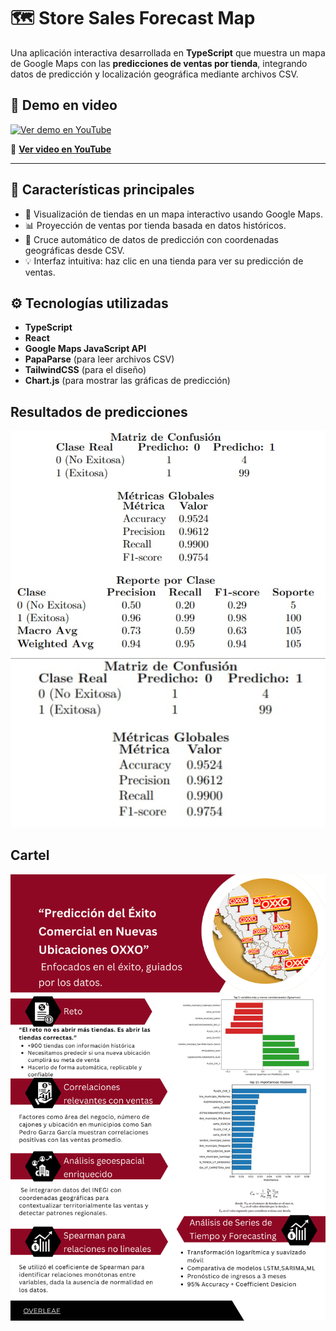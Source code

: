 # 🗺️ Store Sales Forecast Map

Una aplicación interactiva desarrollada en **TypeScript** que muestra un mapa de Google Maps con las **predicciones de ventas por tienda**, integrando datos de predicción y localización geográfica mediante archivos CSV.

## 🎥 Demo en video

[![Ver demo en YouTube](https://img.youtube.com/vi/kbkdhzJ0MOc/0.jpg)](https://youtu.be/kbkdhzJ0MOc)

🔗 **[Ver video en YouTube](https://youtu.be/kbkdhzJ0MOc)**

---

## 🚀 Características principales

- 📍 Visualización de tiendas en un mapa interactivo usando Google Maps.
- 📊 Proyección de ventas por tienda basada en datos históricos.
- 🧩 Cruce automático de datos de predicción con coordenadas geográficas desde CSV.
- 💡 Interfaz intuitiva: haz clic en una tienda para ver su predicción de ventas.

## ⚙️ Tecnologías utilizadas

- **TypeScript**
- **React**
- **Google Maps JavaScript API**
- **PapaParse** (para leer archivos CSV)
- **TailwindCSS** (para el diseño)
- **Chart.js** (para mostrar las gráficas de predicción)

## Resultados de predicciones

![alt text](<WhatsApp Image 2025-05-25 at 12.39.38_dda85b8e.jpg>)
![alt text](<WhatsApp Image 2025-05-25 at 13.01.36_684bd5da.jpg>)


## Cartel

![alt text](<Documento A4 reporte anual financiero y contable del negocio informativo corporativo rojo y negro.png>)

